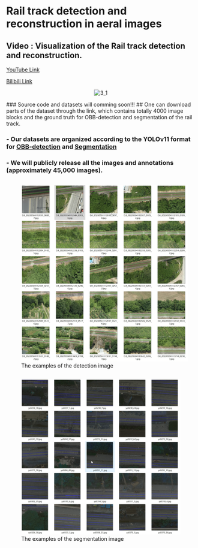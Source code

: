 # Rail track detection and reconstruction in aeral images

## Video : Visualization of the Rail track detection and reconstruction.

[YouTube Link](https://www.youtube.com/watch?v=iy-kxUioIZw)

[Bilibili Link](https://www.bilibili.com/video/BV1XuKpeoEGo/?vd_source=64975fbfa2bf9b28bae890c59bdc16c8)
<p align="center">
  <img src="https://github.com/user-attachments/assets/b563f129-9f64-4a49-8dae-054c6b18f4ed" alt="3_1">
</p>
### Source code and datasets will comming soon!!!
## One can download parts of the dataset through the link, which contains totally 4000 image blocks and the ground truth for OBB-detection and segmentation of the rail track.

### - Our datasets are organized according to the YOLOv11 format for [OBB-detection](https://docs.ultralytics.com/datasets/obb/#usage) and [Segmentation](https://docs.ultralytics.com/datasets/segment/)


### - We will publicly release all the images and annotations (approximately 45,000 images).

<p align="center">
  <figure style="display: inline-block; margin-right: 20px;">
    <img src="detect.png" alt="Detect Image" style="display: inline;" />
    <figcaption> The examples of the detection image </figcaption>
  </figure>
  <figure style="display: inline-block;">
    <img src="segment.png" alt="Segment Image" style="display: inline;" />
    <figcaption>The examples of the segmentation image</figcaption>
  </figure>
</p>










